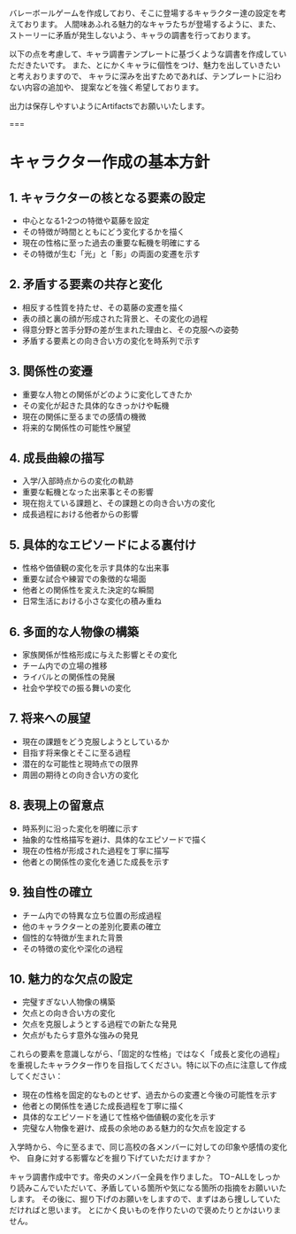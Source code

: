バレーボールゲームを作成しており、そこに登場するキャラクター達の設定を考えております。
人間味あふれる魅力的なキャラたちが登場するように、また、
ストーリーに矛盾が発生しないよう、キャラの調書を行っております。

以下の点を考慮して、キャラ調書テンプレートに基づくような調書を作成していただきたいです。
また、とにかくキャラに個性をつけ、魅力を出していきたいと考えおりますので、
キャラに深みを出すためであれば、テンプレートに沿わない内容の追加や、
提案などを強く希望しております。

出力は保存しやすいようにArtifactsでお願いいたします。

===
# キャラクター作成の基本方針

## 1. キャラクターの核となる要素の設定
- 中心となる1-2つの特徴や葛藤を設定
- その特徴が時間とともにどう変化するかを描く
- 現在の性格に至った過去の重要な転機を明確にする
- その特徴が生む「光」と「影」の両面の変遷を示す

## 2. 矛盾する要素の共存と変化
- 相反する性質を持たせ、その葛藤の変遷を描く
- 表の顔と裏の顔が形成された背景と、その変化の過程
- 得意分野と苦手分野の差が生まれた理由と、その克服への姿勢
- 矛盾する要素との向き合い方の変化を時系列で示す

## 3. 関係性の変遷
- 重要な人物との関係がどのように変化してきたか
- その変化が起きた具体的なきっかけや転機
- 現在の関係に至るまでの感情の機微
- 将来的な関係性の可能性や展望

## 4. 成長曲線の描写
- 入学/入部時点からの変化の軌跡
- 重要な転機となった出来事とその影響
- 現在抱えている課題と、その課題との向き合い方の変化
- 成長過程における他者からの影響

## 5. 具体的なエピソードによる裏付け
- 性格や価値観の変化を示す具体的な出来事
- 重要な試合や練習での象徴的な場面
- 他者との関係性を変えた決定的な瞬間
- 日常生活における小さな変化の積み重ね

## 6. 多面的な人物像の構築
- 家族関係が性格形成に与えた影響とその変化
- チーム内での立場の推移
- ライバルとの関係性の発展
- 社会や学校での振る舞いの変化

## 7. 将来への展望
- 現在の課題をどう克服しようとしているか
- 目指す将来像とそこに至る過程
- 潜在的な可能性と現時点での限界
- 周囲の期待との向き合い方の変化

## 8. 表現上の留意点
- 時系列に沿った変化を明確に示す
- 抽象的な性格描写を避け、具体的なエピソードで描く
- 現在の性格が形成された過程を丁寧に描写
- 他者との関係性の変化を通じた成長を示す

## 9. 独自性の確立
- チーム内での特異な立ち位置の形成過程
- 他のキャラクターとの差別化要素の確立
- 個性的な特徴が生まれた背景
- その特徴の変化や深化の過程

## 10. 魅力的な欠点の設定
- 完璧すぎない人物像の構築
- 欠点との向き合い方の変化
- 欠点を克服しようとする過程での新たな発見
- 欠点がもたらす意外な強みの発見

これらの要素を意識しながら、「固定的な性格」ではなく「成長と変化の過程」を重視したキャラクター作りを目指してください。特に以下の点に注意して作成してください：

- 現在の性格を固定的なものとせず、過去からの変遷と今後の可能性を示す
- 他者との関係性を通じた成長過程を丁寧に描く
- 具体的なエピソードを通じて性格や価値観の変化を示す
- 完璧な人物像を避け、成長の余地のある魅力的な欠点を設定する



入学時から、今に至るまで、同じ高校の各メンバーに対しての印象や感情の変化や、
自身に対する影響などを掘り下げていただけますか？


キャラ調書作成中です。帝央のメンバー全員を作りました。
TO−ALLをしっかり読みこんでいただいて、矛盾している箇所や気になる箇所の指摘をお願いいたします。
その後に、掘り下げのお願いをしますので、まずはあら捜ししていただければと思います。
とにかく良いものを作りたいので褒めたりとかはいりません。
